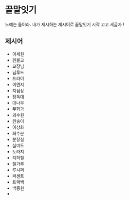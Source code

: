 # 끝말잇기 
노예는 들어라. 내가 제시하는 제시어로 끝말잇기 시작 고고
세글자 !

## 제시어
- 이세원
- 원불교
- 교장님
- 님루드
- 드라이
- 이면지
- 지점장
- 장독대
- 대나무
- 무화과
- 과수원
- 원숭이
- 이상화
- 화수분
- 분장실
- 실미도
- 도라지
- 지하철
- 철가루
- 루시퍼
- 퍼센트
- 트랙백
- 백종원
-